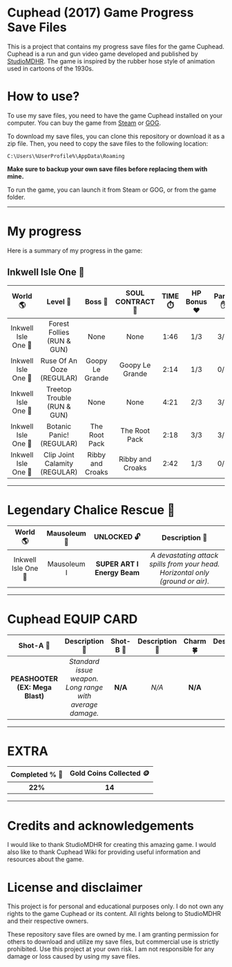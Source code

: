 # Cuphead (2017) Game Progress Save Files
This is a project that contains my progress save files for the game Cuphead. Cuphead is a run and gun video game developed and published by <a href="https://studiomdhr.com" target="_blank" rel="noopener noreferrer">StudioMDHR</a>. The game is inspired by the rubber hose style of animation used in cartoons of the 1930s.

# How to use?
To use my save files, you need to have the game Cuphead installed on your computer. You can buy the game from <a href="https://store.steampowered.com/app/268910/Cuphead" target="_blank" rel="noopener noreferrer">Steam</a> or <a href="https://www.gog.com/game/cuphead" target="_blank" rel="noopener noreferrer">GOG</a>.

To download my save files, you can clone this repository or download it as a zip file. Then, you need to copy the save files to the following location:

```C:\Users\%UserProfile%\AppData\Roaming```

**Make sure to backup your own save files before replacing them with mine.**

To run the game, you can launch it from Steam or GOG, or from the game folder.

---
# My progress

Here is a summary of my progress in the game:

## Inkwell Isle One 🌳
| World 🌎 		| Level 🏁 				| Boss 👹 		| SOUL CONTRACT 📜 	| TIME ⏱️ 	| HP Bonus ❤️ 	| Parry ✋ 	| Gold Coins 🪙 	| Skill Level 🌟 	| GRADE 🏆 |
| :------: 		| :------: 				| :-----: 		| :--------------: 	| :------: 	| :--------: 	| :-----: 	| :----------: 		| :----------: 		| :-------: |
| Inkwell Isle One 🌳 	| Forest Follies (RUN & GUN) 		| None 			| None 			| 1:46 		| 1/3 		| 3/3		| 5/5 			| ⭐⭐ 		| A- |
| Inkwell Isle One 🌳 	| Ruse Of An Ooze (REGULAR) 		| Goopy Le Grande 	| Goopy Le Grande 	| 2:14 		| 1/3 		| 0/3 		| 5/6			| ⭐⭐			| C+ |
| Inkwell Isle One 🌳	| Treetop Trouble (RUN & GUN) 			| None					| None					| 4:21			| 2/3			| 3/3			| 5/5					| ⭐⭐					| B	 |
| Inkwell Isle One 🌳 	| Botanic Panic! (REGULAR) 		| The Root Pack 	| The Root Pack 	| 2:18 		| 3/3 		| 3/3 		| 6/6 			| ⭐⭐ 		| A  |
| Inkwell Isle One 🌳	| Clip Joint Calamity (REGULAR) 		| Ribby and Croaks		| Ribby and Croaks		| 2:42			| 1/3			| 0/3			| 5/6					| ⭐⭐					| C  |
---
# Legendary Chalice Rescue 🕍

| World 🌎 		| Mausoleum 🕍 	| UNLOCKED 🔓   | Description 📝 |
| :------: 		| :----------: 	| :---------:   | :---------: 	|
| Inkwell Isle One 🌳 	| Mausoleum I 	| **SUPER ART I Energy Beam** | *A devastating attack spills from your head. Horizontal only (ground or air).* |
---

# Cuphead EQUIP CARD

|Shot-A 🔫  		| Description 📝  		| Shot-B 🔫  		| Description 📝  		| Charm 🍀  		| Description 📝  		|
|:------: 		| :------: 		| :------: 		| :------: 		| :------: 		| :------: 		|
|**PEASHOOTER (EX: Mega Blast)**| *Standard issue weapon. Long range with average damage.*| **N/A** | *N/A* | **N/A** | *N/A* |
---

# EXTRA
| **Completed % 💯** |  Gold Coins Collected 🪙 |
|:------: | :------: |
| **22%** |**14** |

---
# Credits and acknowledgements
I would like to thank StudioMDHR for creating this amazing game. I would also like to thank Cuphead Wiki for providing useful information and resources about the game.

# License and disclaimer
This project is for personal and educational purposes only. I do not own any rights to the game Cuphead or its content. All rights belong to StudioMDHR and their respective owners.

These repository save files are owned by me. I am granting permission for others to download and utilize my save files, but commercial use is strictly prohibited.
Use this project at your own risk.
I am not responsible for any damage or loss caused by using my save files.
